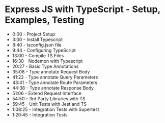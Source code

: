 # Express JS with TypeScript - Setup, Examples, Testing

- 0:00 - Project Setup
- 3:00 - Install Typescript
- 8:40 - tsconfig.json file
- 9:44 - Configuring TypeScript
- 13:00 - Compile TS Files
- 16:30 - Nodemon with Typescript
- 20:27 - Basic Type Annotations
- 35:08 - Type annotate Request Body
- 41:22 - Type annotate Query Parameters
- 43:41 - Type annotate Route Parameters
- 44:38 - Type annotate Response Body
- 51:06 - Extend Request Interface
- 54:50 - 3rd Party Libraries with TS
- 59:45 - Unit Tests with Jest and TS
- 1:08:25 - Integration Tests with Supertest
- 1:20:45 - Integration Tests